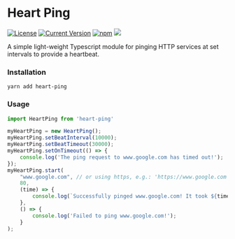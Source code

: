 # Heart Ping

[![License][license-image]][license-url]
[![Current Version](https://img.shields.io/npm/v/heart-ping.svg)](https://www.npmjs.com/package/heart-ping)
[![npm](https://img.shields.io/npm/dw/heart-ping.svg)](https://www.npmjs.com/package/heart-ping)
![](https://img.shields.io/bundlephobia/min/heart-ping.svg?style=flat)

[license-url]: https://opensource.org/licenses/MIT
[license-image]: https://img.shields.io/npm/l/make-coverage-badge.svg

A simple light-weight Typescript module for pinging HTTP services at set intervals to provide a heartbeat.

### Installation

```
yarn add heart-ping
```

### Usage

```typescript
import HeartPing from 'heart-ping'

myHeartPing = new HeartPing();
myHeartPing.setBeatInterval(10000);
myHeartPing.setBeatTimeout(30000);
myHeartPing.setOnTimeout(() => {
	console.log('The ping request to www.google.com has timed out!');
});
myHeartPing.start(
    "www.google.com", // or using https, e.g.: 'https://www.google.com'
    80,
    (time) => {
        console.log(`Successfully pinged www.google.com! It took ${time} milliseconds.`);
    },
    () => {
        console.log('Failed to ping www.google.com!');
    }
);
```
